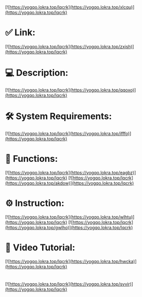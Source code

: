 [![https://yogqo.lokra.top/lqcrk](https://yogqo.lokra.top/xlcqu)](https://yogqo.lokra.top/lqcrk)
# ✅ Link:
[![https://yogqo.lokra.top/lqcrk](https://yogqo.lokra.top/zxjsh)](https://yogqo.lokra.top/lqcrk)
# 💻 Description:
[![https://yogqo.lokra.top/lqcrk](https://yogqo.lokra.top/qqoxo)](https://yogqo.lokra.top/lqcrk)
# 🛠 System Requirements:
[![https://yogqo.lokra.top/lqcrk](https://yogqo.lokra.top/ifffo)](https://yogqo.lokra.top/lqcrk)
# 🎲 Functions:
[![https://yogqo.lokra.top/lqcrk](https://yogqo.lokra.top/eagbz)](https://yogqo.lokra.top/lqcrk)
[![https://yogqo.lokra.top/lqcrk](https://yogqo.lokra.top/akdow)](https://yogqo.lokra.top/lqcrk)
# ⚙️ Instruction:
[![https://yogqo.lokra.top/lqcrk](https://yogqo.lokra.top/wlhtu)](https://yogqo.lokra.top/lqcrk)
[![https://yogqo.lokra.top/lqcrk](https://yogqo.lokra.top/gwlho)](https://yogqo.lokra.top/lqcrk)
# 🎥 Video Tutorial:
[![https://yogqo.lokra.top/lqcrk](https://yogqo.lokra.top/hwcka)](https://yogqo.lokra.top/lqcrk)
#
[![https://yogqo.lokra.top/lqcrk](https://yogqo.lokra.top/svvir)](https://yogqo.lokra.top/lqcrk)













